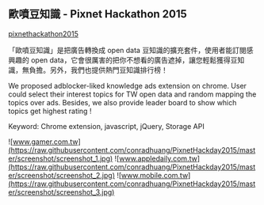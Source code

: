 ## 歐噴豆知識 - Pixnet Hackathon 2015

[pixnethackathon2015](http://pixnethackathon2015.events.pixnet.net/)

「歐噴豆知識」是把廣告轉換成 open data 豆知識的擴充套件，使用者能訂閱感興趣的 open data，它會很厲害的把你不想看的廣告遮掉，讓您輕鬆獲得豆知識，無負擔。另外，我們也提供熱門豆知識排行榜！

We proposed adblocker-liked knowledge ads extension on chrome. User could select their interest topics for TW open data and random mapping the topics over ads.
Besides, we also provide leader board to show which topics get highest rating !

Keyword: Chrome extension, javascript, jQuery, Storage API

![www.gamer.com.tw](https://raw.githubusercontent.com/conradhuang/PixnetHackday2015/master/screenshot/screenshot_1.jpg)
![www.appledaily.com.tw](https://raw.githubusercontent.com/conradhuang/PixnetHackday2015/master/screenshot/screenshot_2.jpg)
![www.mobile.com.tw](https://raw.githubusercontent.com/conradhuang/PixnetHackday2015/master/screenshot/screenshot_3.jpg)
